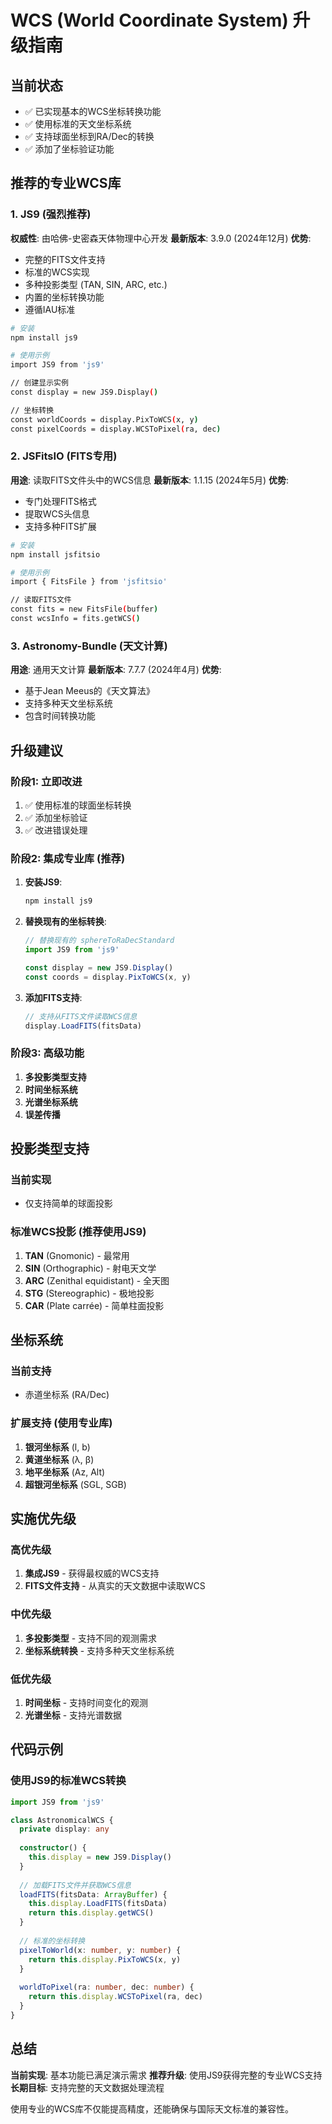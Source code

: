 # WCS (World Coordinate System) 升级指南

## 当前状态
- ✅ 已实现基本的WCS坐标转换功能
- ✅ 使用标准的天文坐标系统
- ✅ 支持球面坐标到RA/Dec的转换
- ✅ 添加了坐标验证功能

## 推荐的专业WCS库

### 1. JS9 (强烈推荐)
**权威性**: 由哈佛-史密森天体物理中心开发
**最新版本**: 3.9.0 (2024年12月)
**优势**:
- 完整的FITS文件支持
- 标准的WCS实现
- 多种投影类型 (TAN, SIN, ARC, etc.)
- 内置的坐标转换功能
- 遵循IAU标准

```bash
# 安装
npm install js9

# 使用示例
import JS9 from 'js9'

// 创建显示实例
const display = new JS9.Display()

// 坐标转换
const worldCoords = display.PixToWCS(x, y)
const pixelCoords = display.WCSToPixel(ra, dec)
```

### 2. JSFitsIO (FITS专用)
**用途**: 读取FITS文件头中的WCS信息
**最新版本**: 1.1.15 (2024年5月)
**优势**:
- 专门处理FITS格式
- 提取WCS头信息
- 支持多种FITS扩展

```bash
# 安装
npm install jsfitsio

# 使用示例
import { FitsFile } from 'jsfitsio'

// 读取FITS文件
const fits = new FitsFile(buffer)
const wcsInfo = fits.getWCS()
```

### 3. Astronomy-Bundle (天文计算)
**用途**: 通用天文计算
**最新版本**: 7.7.7 (2024年4月)
**优势**:
- 基于Jean Meeus的《天文算法》
- 支持多种天文坐标系统
- 包含时间转换功能

## 升级建议

### 阶段1: 立即改进
1. ✅ 使用标准的球面坐标转换
2. ✅ 添加坐标验证
3. ✅ 改进错误处理

### 阶段2: 集成专业库 (推荐)
1. **安装JS9**:
   ```bash
   npm install js9
   ```

2. **替换现有的坐标转换**:
   ```typescript
   // 替换现有的 sphereToRaDecStandard
   import JS9 from 'js9'
   
   const display = new JS9.Display()
   const coords = display.PixToWCS(x, y)
   ```

3. **添加FITS支持**:
   ```typescript
   // 支持从FITS文件读取WCS信息
   display.LoadFITS(fitsData)
   ```

### 阶段3: 高级功能
1. **多投影类型支持**
2. **时间坐标系统**
3. **光谱坐标系统**
4. **误差传播**

## 投影类型支持

### 当前实现
- 仅支持简单的球面投影

### 标准WCS投影 (推荐使用JS9)
1. **TAN** (Gnomonic) - 最常用
2. **SIN** (Orthographic) - 射电天文学
3. **ARC** (Zenithal equidistant) - 全天图
4. **STG** (Stereographic) - 极地投影
5. **CAR** (Plate carrée) - 简单柱面投影

## 坐标系统

### 当前支持
- 赤道坐标系 (RA/Dec)

### 扩展支持 (使用专业库)
1. **银河坐标系** (l, b)
2. **黄道坐标系** (λ, β)
3. **地平坐标系** (Az, Alt)
4. **超银河坐标系** (SGL, SGB)

## 实施优先级

### 高优先级
1. **集成JS9** - 获得最权威的WCS支持
2. **FITS文件支持** - 从真实的天文数据中读取WCS

### 中优先级
1. **多投影类型** - 支持不同的观测需求
2. **坐标系统转换** - 支持多种天文坐标系统

### 低优先级
1. **时间坐标** - 支持时间变化的观测
2. **光谱坐标** - 支持光谱数据

## 代码示例

### 使用JS9的标准WCS转换
```typescript
import JS9 from 'js9'

class AstronomicalWCS {
  private display: any
  
  constructor() {
    this.display = new JS9.Display()
  }
  
  // 加载FITS文件并获取WCS信息
  loadFITS(fitsData: ArrayBuffer) {
    this.display.LoadFITS(fitsData)
    return this.display.getWCS()
  }
  
  // 标准的坐标转换
  pixelToWorld(x: number, y: number) {
    return this.display.PixToWCS(x, y)
  }
  
  worldToPixel(ra: number, dec: number) {
    return this.display.WCSToPixel(ra, dec)
  }
}
```

## 总结

**当前实现**: 基本功能已满足演示需求
**推荐升级**: 使用JS9获得完整的专业WCS支持
**长期目标**: 支持完整的天文数据处理流程

使用专业的WCS库不仅能提高精度，还能确保与国际天文标准的兼容性。
